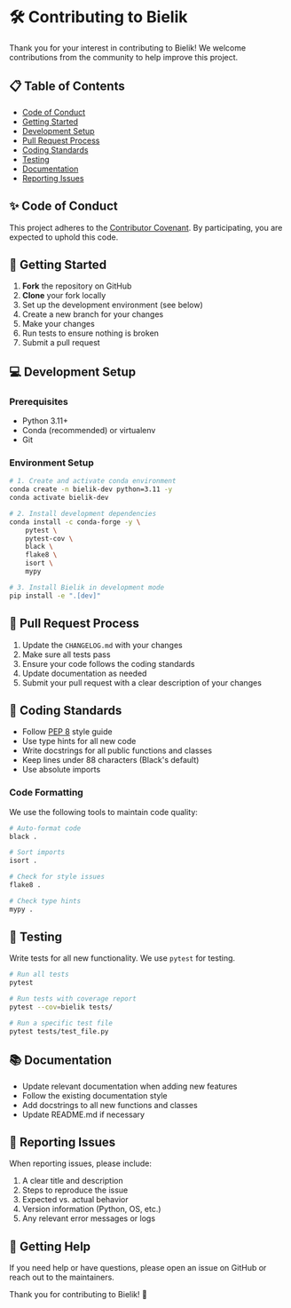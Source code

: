 # 🛠 Contributing to Bielik

Thank you for your interest in contributing to Bielik! We welcome contributions from the community to help improve this project.

## 📋 Table of Contents
- [Code of Conduct](#-code-of-conduct)
- [Getting Started](#-getting-started)
- [Development Setup](#-development-setup)
- [Pull Request Process](#-pull-request-process)
- [Coding Standards](#-coding-standards)
- [Testing](#-testing)
- [Documentation](#-documentation)
- [Reporting Issues](#-reporting-issues)

## ✨ Code of Conduct

This project adheres to the [Contributor Covenant](https://www.contributor-covenant.org/). By participating, you are expected to uphold this code.

## 🚀 Getting Started

1. **Fork** the repository on GitHub
2. **Clone** your fork locally
3. Set up the development environment (see below)
4. Create a new branch for your changes
5. Make your changes
6. Run tests to ensure nothing is broken
7. Submit a pull request

## 💻 Development Setup

### Prerequisites
- Python 3.11+
- Conda (recommended) or virtualenv
- Git

### Environment Setup

```bash
# 1. Create and activate conda environment
conda create -n bielik-dev python=3.11 -y
conda activate bielik-dev

# 2. Install development dependencies
conda install -c conda-forge -y \
    pytest \
    pytest-cov \
    black \
    flake8 \
    isort \
    mypy

# 3. Install Bielik in development mode
pip install -e ".[dev]"
```

## 🔄 Pull Request Process

1. Update the `CHANGELOG.md` with your changes
2. Make sure all tests pass
3. Ensure your code follows the coding standards
4. Update documentation as needed
5. Submit your pull request with a clear description of your changes

## 📏 Coding Standards

- Follow [PEP 8](https://www.python.org/dev/peps/pep-0008/) style guide
- Use type hints for all new code
- Write docstrings for all public functions and classes
- Keep lines under 88 characters (Black's default)
- Use absolute imports

### Code Formatting

We use the following tools to maintain code quality:

```bash
# Auto-format code
black .

# Sort imports
isort .

# Check for style issues
flake8 .

# Check type hints
mypy .
```

## 🧪 Testing

Write tests for all new functionality. We use `pytest` for testing.

```bash
# Run all tests
pytest

# Run tests with coverage report
pytest --cov=bielik tests/

# Run a specific test file
pytest tests/test_file.py
```

## 📚 Documentation

- Update relevant documentation when adding new features
- Follow the existing documentation style
- Add docstrings to all new functions and classes
- Update README.md if necessary

## 🐛 Reporting Issues

When reporting issues, please include:

1. A clear title and description
2. Steps to reproduce the issue
3. Expected vs. actual behavior
4. Version information (Python, OS, etc.)
5. Any relevant error messages or logs

## 🤝 Getting Help

If you need help or have questions, please open an issue on GitHub or reach out to the maintainers.

Thank you for contributing to Bielik! 🎉
